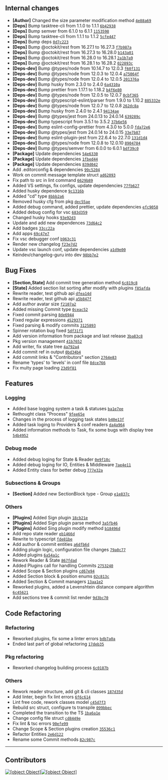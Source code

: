 ## Internal сhanges
- **[Author]** Сhanged the size parameter modification method  [``` 4e88a69 ```](https://github.com/keindev/changelog-guru/commit/4e88a6906d363e24d8a4ccec6211906bf5825658)
- **[Deps]** Bump tasktree-cli from 1.1.0 to 1.1.1  [``` 6b42938 ```](https://github.com/keindev/changelog-guru/commit/6b429381d2424c23f062aef17acab7b2dc179d90)
- **[Deps]** Bump semver from 6.1.0 to 6.1.1  [``` 1153598 ```](https://github.com/keindev/changelog-guru/commit/1153598f0ad213fe00651ed5f4313b76d8eb2eba)
- **[Deps]** Bump tasktree-cli from 1.1.1 to 1.1.2  [``` 5cfe447 ```](https://github.com/keindev/changelog-guru/commit/5cfe447b856d9355ff104d3d0cd8c33f55a3454a)
- **[Deps]** Bump deps  [``` 0d7c223 ```](https://github.com/keindev/changelog-guru/commit/0d7c223d1e3ab91c092143c93e822c7eb44c770c)
- **[Deps]** Bump @octokit/rest from 16.27.1 to 16.27.3  [``` f7b987a ```](https://github.com/keindev/changelog-guru/commit/f7b987a41fa4e7c668e237c977b40b291ade5edf)
- **[Deps]** Bump @octokit/rest from 16.27.3 to 16.28.0  [``` b143a01 ```](https://github.com/keindev/changelog-guru/commit/b143a015ede29711edf68a57a097d762482aa15a)
- **[Deps]** Bump @octokit/rest from 16.28.0 to 16.28.1  [``` 2a1b7a9 ```](https://github.com/keindev/changelog-guru/commit/2a1b7a96ee119b2118bbdbf36edd10ba99e0f80a)
- **[Deps]** Bump @octokit/rest from 16.28.1 to 16.28.2  [``` 022893c ```](https://github.com/keindev/changelog-guru/commit/022893c988b7a1fc726b0744c94f1972d91b12dd)
- **[Deps-dev]** Bump @types/node from 10.14.7 to 12.0.3  [``` f60f131 ```](https://github.com/keindev/changelog-guru/commit/f60f131a1327306170faf7d1fe334cd61743b113)
- **[Deps-dev]** Bump @types/node from 12.0.3 to 12.0.4  [``` a75064f ```](https://github.com/keindev/changelog-guru/commit/a75064f189e1894beb541c76a1c5b12671d6806e)
- **[Deps-dev]** Bump @types/node from 12.0.4 to 12.0.5  [``` 201376a ```](https://github.com/keindev/changelog-guru/commit/201376a81c9967bd3cac7bf75fc999d4aac4fea2)
- **[Deps-dev]** Bump husky from 2.3.0 to 2.4.0  [``` 6a4310a ```](https://github.com/keindev/changelog-guru/commit/6a4310aab71216ed52abd87cdc95fc131db23cf8)
- **[Deps-dev]** Bump prettier from 1.17.1 to 1.18.2  [``` b4f6e80 ```](https://github.com/keindev/changelog-guru/commit/b4f6e803838955d183048a4b3aaac3ccc7c94331)
- **[Deps-dev]** Bump @types/node from 12.0.5 to 12.0.7  [``` 0cbf365 ```](https://github.com/keindev/changelog-guru/commit/0cbf36540792011b2e27d1f027375fa226644f43)
- **[Deps-dev]** Bump @typescript-eslint/parser from 1.9.0 to 1.10.2  [``` 885332e ```](https://github.com/keindev/changelog-guru/commit/885332ef36de52394efc991f89c1115c6b02127b)
- **[Deps-dev]** Bump @types/node from 12.0.7 to 12.0.8  [``` 262dc8a ```](https://github.com/keindev/changelog-guru/commit/262dc8a228a84e4ade8c5a970c8a64142d44fc92)
- **[Deps-dev]** Bump husky from 2.4.0 to 2.4.1  [``` 94134ae ```](https://github.com/keindev/changelog-guru/commit/94134ae1efd49ccfd912fd69a5b3f430ebdd2eb1)
- **[Deps-dev]** Bump @types/jest from 24.0.13 to 24.0.14  [``` 639289c ```](https://github.com/keindev/changelog-guru/commit/639289c0dba00377cbcae5ed9c0783e7e8c43113)
- **[Deps-dev]** Bump typescript from 3.5.1 to 3.5.2  [``` 37b6e56 ```](https://github.com/keindev/changelog-guru/commit/37b6e56a9767cb454ba173f2b4fc780dc54773d1)
- **[Deps-dev]** Bump eslint-config-prettier from 4.3.0 to 5.0.0  [``` fda72e6 ```](https://github.com/keindev/changelog-guru/commit/fda72e61e8bc096173d28cfe467bf04f2f263756)
- **[Deps-dev]** Bump @types/jest from 24.0.14 to 24.0.15  [``` 33e7b87 ```](https://github.com/keindev/changelog-guru/commit/33e7b87a7a64ca2ab957744d5a3d7e83afb49fc3)
- **[Deps-dev]** Bump eslint-plugin-jest from 22.6.4 to 22.7.0  [``` 131d1d4 ```](https://github.com/keindev/changelog-guru/commit/131d1d42d6dfef92350bd506003ae808e9bbfd22)
- **[Deps-dev]** Bump @types/node from 12.0.8 to 12.0.10  [``` 8904784 ```](https://github.com/keindev/changelog-guru/commit/89047848e0999c8d1e99165fc2540c4e09f22873)
- **[Deps-dev]** Bump @types/semver from 6.0.0 to 6.0.1  [``` bdf39c0 ```](https://github.com/keindev/changelog-guru/commit/bdf39c0abfe4a05732d58e7d13d1896b2e945795)
- **[Package]** Update dependencies  [``` 54e6330 ```](https://github.com/keindev/changelog-guru/commit/54e63302f890edb007dd3a5911d6ae08ad62134f)
- **[Package]** Update dependencies  [``` 1fbed44 ```](https://github.com/keindev/changelog-guru/commit/1fbed44925822a89fdb3cb8ceef460ac3b4fb77c)
- **[Package]** Update dependencies  [``` 839d042 ```](https://github.com/keindev/changelog-guru/commit/839d04201466025bad2269548a4ca5be2f81593c)
- Add .editorconfig & dependencies  [``` 99c5204 ```](https://github.com/keindev/changelog-guru/commit/99c5204c7f1816a0aac980ff56aa2c0573cb437a)
- Work on commit message template struct  [``` ad62093 ```](https://github.com/keindev/changelog-guru/commit/ad62093ee283cbf772724be6779935951a57bb17)
- Fix path to src in lint command  [``` 6629b89 ```](https://github.com/keindev/changelog-guru/commit/6629b89b82ce9262929938e8548fd884c2af13d3)
- Added VS settings, fix configs, update dependencies  [``` 77fb627 ```](https://github.com/keindev/changelog-guru/commit/77fb62753b6e7f634805215b7253c39b8947fc48)
- Added husky dependence  [``` 9c1316b ```](https://github.com/keindev/changelog-guru/commit/9c1316bc9ea7f8cc0e8234ca6b2e713015b71b98)
- Added "cd" type  [``` 8bbb2a6 ```](https://github.com/keindev/changelog-guru/commit/8bbb2a612fe2a8f52beb374c16a2d8972bc77893)
- Removed husky cfg from pkg  [``` dec55ae ```](https://github.com/keindev/changelog-guru/commit/dec55ae96d4020ddae99d521bcd7f86fbfc39ad7)
- Added debug command, added prettier, update dependencies  [``` efc9058 ```](https://github.com/keindev/changelog-guru/commit/efc9058577e69eea9bc701c6b09931f8a22dd2d6)
- Added debug config for vsc  [``` 683d359 ```](https://github.com/keindev/changelog-guru/commit/683d359880688c43de98a706f272107187df3023)
- Changed husky hooks  [``` 93e92d3 ```](https://github.com/keindev/changelog-guru/commit/93e92d38234536a06423894a761e243915f05d6a)
- Update and add new dependences  [``` 73d64c2 ```](https://github.com/keindev/changelog-guru/commit/73d64c2ec7e4c07424a5d758e8e765d803290491)
- Add badges  [``` 33cc22a ```](https://github.com/keindev/changelog-guru/commit/33cc22a2dd970cabd6ca66b17d9a7ed542f16d76)
- Add apps  [``` 69c47e7 ```](https://github.com/keindev/changelog-guru/commit/69c47e747cb94aa7120ac7242f743f1d115f42a0)
- Fix vsc debugger conf  [``` b963c31 ```](https://github.com/keindev/changelog-guru/commit/b963c317dc63fad0d62b2031cd0907b063ad1ce1)
- Render new changelog  [``` f23e7d2 ```](https://github.com/keindev/changelog-guru/commit/f23e7d23865c348bfa5da26685c7e168971f6c32)
- Update vsc launch conf, update dependencies  [``` a1d9e00 ```](https://github.com/keindev/changelog-guru/commit/a1d9e00f0fb06d15775534bd56047d860aa7db72)
- Keindev/changelog-guru into dev  [``` 98bb7e2 ```](https://github.com/keindev/changelog-guru/commit/98bb7e2ff54ed0c713afe5bea358313d5dad8a59)
## Bug Fixes
- **[Section,State]** Add commit tree generation method  [``` 6c819c8 ```](https://github.com/keindev/changelog-guru/commit/6c819c80096fd1276185ad5d5180ada3965500e9)
- **[State]** Added section list sorting after modify with plugins  [``` f85afda ```](https://github.com/keindev/changelog-guru/commit/f85afda8443a3a593dbc3220da8a78ea007a209c)
- Rewrite reader, test github api  [``` dfea14d ```](https://github.com/keindev/changelog-guru/commit/dfea14d54f3a44d29bf943ea9a138538a5d7f2ae)
- Rewrite reader, test github api  [``` a5b847f ```](https://github.com/keindev/changelog-guru/commit/a5b847fc992182e3377a49d7777f2d22eb3f05ef)
- Add author avatar size  [``` f2107a2 ```](https://github.com/keindev/changelog-guru/commit/f2107a21143370f69a1edd965e2354d040456512)
- Added missing Commit type  [``` 0ceac52 ```](https://github.com/keindev/changelog-guru/commit/0ceac527bef36747930de4e91df52acd46017cdd)
- Fixed commit parsing  [``` 8de6944 ```](https://github.com/keindev/changelog-guru/commit/8de6944e8ac88bc96b8a3e83117ac506f36e7736)
- Fixed regular expressions  [``` 4529371 ```](https://github.com/keindev/changelog-guru/commit/452937153e7cd3582002c1538af00bfd23e37eed)
- Fixed parsing & modify commits  [``` 3125893 ```](https://github.com/keindev/changelog-guru/commit/3125893812639b832e1933bec6eb616e7de62f54)
- Spinner rotation bug fixed  [``` 5df31f1 ```](https://github.com/keindev/changelog-guru/commit/5df31f15da9d59bd71ea67d89ad7b628786589e9)
- Add version information from package and last release  [``` 3ba83c8 ```](https://github.com/keindev/changelog-guru/commit/3ba83c818ecd0566f077b969a05c3de2279803dc)
- Pkg version management  [``` 41b7652 ```](https://github.com/keindev/changelog-guru/commit/41b7652a3fcab0d0e812e91745897e82300b2495)
- Add writer, fix state tree  [``` 4a792a4 ```](https://github.com/keindev/changelog-guru/commit/4a792a4e0b487611611962cd60861b794d5e0562)
- Add commit ref in output  [``` 0bd34b4 ```](https://github.com/keindev/changelog-guru/commit/0bd34b47bfe986e95f2f04abc3702773fcf9558c)
- Add commit links & "Contributors" section  [``` 2764e83 ```](https://github.com/keindev/changelog-guru/commit/2764e83b47d9c0ed0a3ca7848476bda28e5f17c9)
- Rename 'types' to 'levels' in conf file  [``` 8dce766 ```](https://github.com/keindev/changelog-guru/commit/8dce7666f5bb5a0a9d2cb6b13721bd1bee912bdc)
- Fix multy page loading  [``` 23d9f81 ```](https://github.com/keindev/changelog-guru/commit/23d9f8133d53716e09b0882069c0c0f0347b0eac)
## Features
### Logging
- Added base logging system a task & statuses  [``` ba1e7ee ```](https://github.com/keindev/changelog-guru/commit/ba1e7eeb4ac0c12044cbbe4ba17337add9f4bef1)
- Rethought class "Process"  [``` 9fee65e ```](https://github.com/keindev/changelog-guru/commit/9fee65edb1367e2d7a0ef914612f08bfd92b409b)
- Changes in the process of logging task states  [``` b40e13f ```](https://github.com/keindev/changelog-guru/commit/b40e13f2cde4fb283ecad8ab4e960fd0581dfca7)
- Added task loging to Providers & conf readers  [``` da4a964 ```](https://github.com/keindev/changelog-guru/commit/da4a9648e347355c44bb624dc4ffd3329309b302)
- Added information methods to Task, fix some bugs with display tree  [``` 54b4952 ```](https://github.com/keindev/changelog-guru/commit/54b49526b1ac69bbf8c3b42cad840c01f6743ea9)
### Debug mode
- Added debug loging for State & Reader  [``` 0e9f10c ```](https://github.com/keindev/changelog-guru/commit/0e9f10c025b094fc2ca84c5c4f2adda7921f511e)
- Added debug loging for IO, Entities & Middleware  [``` 7ae4e11 ```](https://github.com/keindev/changelog-guru/commit/7ae4e11d0956f95282e65c93daf829db78ed35c0)
- Added Entity class for better debug  [``` 777e32a ```](https://github.com/keindev/changelog-guru/commit/777e32a9082549e46c7bb6390af7bc2ca6949c4b)
### Subsections & Groups
- **[Section]** Added new SectionBlock type - Group  [``` e1e837c ```](https://github.com/keindev/changelog-guru/commit/e1e837ccf41fd543af77bf2595bca97adfecb0d7)
### Others
- **[Plugins]** Added Sign plugin  [``` 18cb21e ```](https://github.com/keindev/changelog-guru/commit/18cb21e45693d68e6cc499aac72882d91161fac2)
- **[Plugins]** Added Sign plugin parse method  [``` 3a5fb46 ```](https://github.com/keindev/changelog-guru/commit/3a5fb46755f9f12dd38142187f88eac7d3b81a99)
- **[Plugins]** Added Sing plugin modify method  [``` b18496d ```](https://github.com/keindev/changelog-guru/commit/b18496da836d33acb38e148032716e5abe374036)
- Add repo state reader  [``` eb1466d ```](https://github.com/keindev/changelog-guru/commit/eb1466da10729a4753fd936a9948551f76bd6e8a)
- Rewrite to typescript  [``` fde81be ```](https://github.com/keindev/changelog-guru/commit/fde81bef20850e326cdc4651015f7473a136b623)
- Add author & commit entities  [``` a6dfb6d ```](https://github.com/keindev/changelog-guru/commit/a6dfb6d6660ef32662a429fb470b34adbe1840d4)
- Adding plugin logic, configuration file changes  [``` 79a0c77 ```](https://github.com/keindev/changelog-guru/commit/79a0c77d6d8a04af0018288d68bfda06ab5da82c)
- Added plugins  [``` 6a54a1c ```](https://github.com/keindev/changelog-guru/commit/6a54a1cc5268f6ff14c6ecb2de66baa19c5d430a)
- Rework Reader & State  [``` 867fdad ```](https://github.com/keindev/changelog-guru/commit/867fdad66ab75b656a350e9a507410312a251ace)
- Added Plugins  call for handling Сommits  [``` 2753240 ```](https://github.com/keindev/changelog-guru/commit/27532404adba5d198f700e63054a1abe0b8120a9)
- Added Scope & Section plugins  [``` cd67e94 ```](https://github.com/keindev/changelog-guru/commit/cd67e94d5a6d4222631dab60540099f1497683e3)
- Added Section block & position enums  [``` 02c813c ```](https://github.com/keindev/changelog-guru/commit/02c813ce9e60859714358df21e9d1cd39ea18372)
- Added Section & Commit managers  [``` 13aa1e2 ```](https://github.com/keindev/changelog-guru/commit/13aa1e2053a0fa3de4b29c6f3a74b8557d1a98f4)
- Reworked plugins, added a Levenshtein distance compare algorithm  [``` 6c45621 ```](https://github.com/keindev/changelog-guru/commit/6c456218d0a6ccd698e56e3cb1f024e56db57844)
- Add sections tree & commit list render  [``` 9d3bc70 ```](https://github.com/keindev/changelog-guru/commit/9d3bc7004cb591eb3c5db11b5d4c3fec5540b2cb)
## Code Refactoring
### Refactoring
- Reworked plugins, fix some a linter errors  [``` bdb7a0a ```](https://github.com/keindev/changelog-guru/commit/bdb7a0a9cbc57c5aee3ad3b7785f4bb1be5e2c93)
- Ended last part of global refactoring  [``` 17deb35 ```](https://github.com/keindev/changelog-guru/commit/17deb35c2e0f7b5388e97b2fb993debeb73cf72d)
### Pkg refactoring
- Reworked changelog building process  [``` 6c0187b ```](https://github.com/keindev/changelog-guru/commit/6c0187bca88a0d0b68767c7ceb894c7b8e105c94)
### Others
- Rework reader structure, add git & cli classes  [``` 187d35d ```](https://github.com/keindev/changelog-guru/commit/187d35dc1436afaa290a4a7cda4926e6eebd0c26)
- Add linter, begin fix lint errors  [``` 6f6c614 ```](https://github.com/keindev/changelog-guru/commit/6f6c614cc5b0d700d8725a6ceeb2b4519be8b6a4)
- Lint free code, rework classes model  [``` c45d7f3 ```](https://github.com/keindev/changelog-guru/commit/c45d7f3aed91bb54886f21c57cf22296418c072d)
- Rebuild src struct, configure ts transpile  [``` 099bbec ```](https://github.com/keindev/changelog-guru/commit/099bbec3d0240870db4cfabb006a958c032e2d61)
- Completed the transition to the TS  [``` 1ba6a1e ```](https://github.com/keindev/changelog-guru/commit/1ba6a1e9ffb7ac6d4824005213b85f6f9e6bf5ab)
- Change config file struct  [``` cd8449e ```](https://github.com/keindev/changelog-guru/commit/cd8449e71e896be695c7bb8497b068d693a56db0)
- Fix lint & tsc errors  [``` 90efe99 ```](https://github.com/keindev/changelog-guru/commit/90efe997e7b8669d3e9a4e7239d3d9e7e61058b9)
- Change Scope & Section plugins creation  [``` 35536c1 ```](https://github.com/keindev/changelog-guru/commit/35536c131a08bfef67aa07244cde76183ff70240)
- Refactor Entities  [``` 2e6d122 ```](https://github.com/keindev/changelog-guru/commit/2e6d12275c2141337aab1c1af7a5b73b45b48ef0)
- Rename some Commit methods  [``` 82c987c ```](https://github.com/keindev/changelog-guru/commit/82c987c22e938c21a7e8b42b7a4c5ad40b7a5d4a)
---
## Contributors
[![[object Object]](https://avatars3.githubusercontent.com/u/4527292?v=4&size=40)](https://github.com/keindev)[![[object Object]](https://avatars3.githubusercontent.com/in/2141?v=4&size=40)](https://github.com/apps/dependabot-preview)